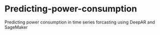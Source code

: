 # Predicting-power-consumption
Predicting power consumption in time series forcasting using DeepAR and SageMaker
